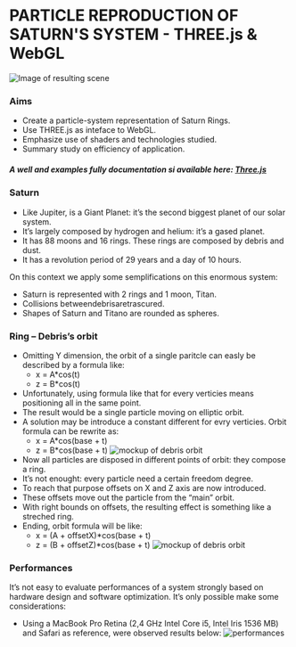 # PARTICLE REPRODUCTION OF SATURN'S SYSTEM  - THREE.js & WebGL
![Image of resulting scene](img/preview.png)


### Aims
* Create a particle-system representation of Saturn Rings. 
* Use THREE.js as inteface to WebGL.
* Emphasize use of shaders and technologies studied. 
* Summary study on efficiency of application.

##### A well and examples fully documentation si available here: [Three.js](https://threejs.org)

### Saturn
* Like Jupiter, is a Giant Planet: it’s the second biggest planet of our solar system. 
* It’s largely composed by hydrogen and helium: it’s a gased planet.
* It has 88 moons and 16 rings. These rings are composed by debris and dust.
* It has a revolution period of 29 years and a day of 10 hours.

On this context we apply some semplifications on this enormous system: 
* Saturn is represented with 2 rings and 1 moon, Titan.
* Collisions betweendebrisaretrascured.
* Shapes of Saturn and Titano are rounded as spheres.

### Ring – Debris’s orbit
* Omitting Y dimension, the orbit of a single paritcle can easly be described by a formula like:
	* x = A*cos(t)
	* z = B*cos(t)
* Unfortunately, using formula like that for every verticies means positioning all in the same point.
* The result would be a single particle moving on elliptic orbit.
* A solution may be introduce a constant different for evry verticies. Orbit formula can be rewrite as:	
	* x = A*cos(base + t)
	* z = B*cos(base + t)
![mockup of debris orbit](img/saturn-mock-03.png)
* Now all particles are disposed in different points of orbit: they compose a ring.
* It’s not enought: every particle need a certain freedom degree.
* To reach that purpose offsets on X and Z axis are now introduced.
* These offsets move out the particle from the “main” orbit.
* With right bounds on offsets, the resulting effect is something like a streched ring.
* Ending, orbit formula will be like:
	* x = (A + offsetX)*cos(base + t)
	* z = (B + offsetZ)*cos(base + t)
![mockup of debris orbit](img/saturn-mock-04.png)

### Performances
It’s not easy to evaluate performances of a system strongly based on hardware design and software optimization. It’s only possible make some considerations:
* Using a MacBook Pro Retina (2,4 GHz Intel Core i5, Intel Iris 1536 MB) and Safari as reference, were observed results below:
![performances](img/performances.png)